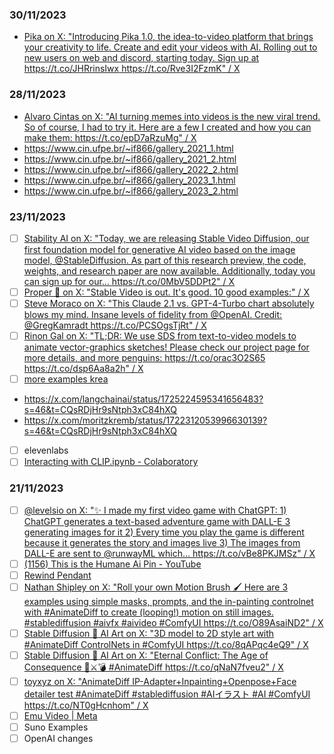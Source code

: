 ### 30/11/2023

* [Pika on X: "Introducing Pika 1.0, the idea-to-video platform that brings your creativity to life. Create and edit your videos with AI. Rolling out to new users on web and discord, starting today. Sign up at https://t.co/JHRrinsIwx https://t.co/Rve3I2FzmK" / X](https://twitter.com/pika_labs/status/1729510078959497562) 

### 28/11/2023

* [Alvaro Cintas on X: "AI turning memes into videos is the new viral trend. So of course, I had to try it. Here are a few I created and how you can make them: https://t.co/epD7aRzuMg" / X](https://twitter.com/dr_cintas/status/1729136768925221030)
* https://www.cin.ufpe.br/~if866/gallery_2021_1.html
* https://www.cin.ufpe.br/~if866/gallery_2021_2.html
* https://www.cin.ufpe.br/~if866/gallery_2022_2.html
* https://www.cin.ufpe.br/~if866/gallery_2023_1.html
* https://www.cin.ufpe.br/~if866/gallery_2023_2.html

### 23/11/2023

* [ ] [Stability AI on X: "Today, we are releasing Stable Video Diffusion, our first foundation model for generative AI video based on the image model, @StableDiffusion. As part of this research preview, the code, weights, and research paper are now available. Additionally, today you can sign up for our… https://t.co/0MbV5DDPt2" / X](https://twitter.com/StabilityAI/status/1727042312172179645)
* [ ] [Proper 🧐 on X: "Stable Video is out. It's good. 10 good examples:" / X](https://twitter.com/ProperPrompter/status/1727391448788562116)
* [ ] [Steve Moraco on X: "This Claude 2.1 vs. GPT-4-Turbo chart absolutely blows my mind. Insane levels of fidelity from @OpenAI. Credit: @GregKamradt https://t.co/PCSOgsTjRt" / X](https://twitter.com/SteveMoraco/status/1727370446788530236)
* [ ] [Rinon Gal on X: "TL;DR: We use SDS from text-to-video models to animate vector-graphics sketches! Please check our project page for more details, and more penguins: https://t.co/orac3O2S65 https://t.co/dsp6Aa8a2h" / X](https://twitter.com/RinonGal/status/1727426888677970037) 
* [ ] [more examples krea](https://x.com/minchoi/status/1725160728078770664?s=46&t=CQsRDjHr9sNtph3xC84hXQ)
* https://x.com/langchainai/status/1725224595341656483?s=46&t=CQsRDjHr9sNtph3xC84hXQ
* https://x.com/moritzkremb/status/1722312053996630139?s=46&t=CQsRDjHr9sNtph3xC84hXQ
* [ ] elevenlabs
* [ ] [Interacting with CLIP.ipynb - Colaboratory](https://colab.research.google.com/github/openai/clip/blob/master/notebooks/Interacting_with_CLIP.ipynb) 

### 21/11/2023

* [ ] [@levelsio on X: "✨ I made my first video game with ChatGPT: 1) ChatGPT generates a text-based adventure game with DALL-E 3 generating images for it 2) Every time you play the game is different because it generates the story and images live 3) The images from DALL-E are sent to @runwayML which… https://t.co/vBe8PKJMSz" / X](https://twitter.com/levelsio/status/1725239676552765444?s=08)
* [ ] [(1156) This is the Humane Ai Pin - YouTube](https://www.youtube.com/watch?v=9lNIwOOMVHk&t=460s)
* [ ] [Rewind Pendant](https://www.rewind.ai/pendant) 
* [ ] [Nathan Shipley on X: "Roll your own Motion Brush 🖌️ Here are 3 examples using simple masks, prompts, and the in-painting controlnet with #AnimateDiff to create (looping!) motion on still images. #stablediffusion #aivfx #aivideo #ComfyUI https://t.co/O89AsaiND2" / X](https://twitter.com/CitizenPlain/status/1725596486795231570)
* [ ] [Stable Diffusion 🎨 AI Art on X: "3D model to 2D style art with #AnimateDiff ControlNets in #ComfyUI https://t.co/8qAPqc4eQ9" / X](https://twitter.com/DiffusionPics/status/1723062176401785245)
* [ ] [Stable Diffusion 🎨 AI Art on X: "Eternal Conflict: The Age of Consequence 🦴⚔️💣 #AnimateDiff https://t.co/qNaN7fveu2" / X](https://twitter.com/DiffusionPics/status/1724253087911563349)
* [ ] [toyxyz on X: "AnimateDiff IP-Adapter+Inpainting+Openpose+Face detailer test #AnimateDiff #stablediffusion #AIイラスト #AI #ComfyUI https://t.co/NT0gHcnhom" / X](https://twitter.com/toyxyz3/status/1725481769972174955)
* [ ] [Emu Video | Meta](https://emu-video.metademolab.com/)
* [ ] Suno Examples
* [ ] OpenAI changes
